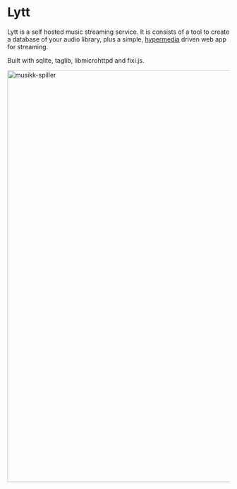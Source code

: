 # Lytt
Lytt is a self hosted music streaming service. It is consists of a tool to create a database of your audio library, plus a simple, [hypermedia](https://hypermedia.systems/hypermedia-a-reintroduction/) driven web app for streaming.


Built with sqlite, taglib, libmicrohttpd and fixi.js.

<img width="1437" height="935" alt="musikk-spiller" src="https://github.com/user-attachments/assets/8f03aff6-e46f-47bd-af7d-ac2e8dd28564" />
